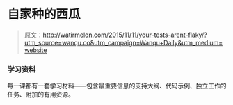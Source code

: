 # 自家种的西瓜

> 原文：<http://watirmelon.com/2015/11/11/your-tests-arent-flaky/?utm_source=wanqu.co&utm_campaign=Wanqu+Daily&utm_medium=website>

### 学习资料

每一课都有一套学习材料——包含最重要信息的支持大纲、代码示例、独立工作的任务、附加的有用资源。